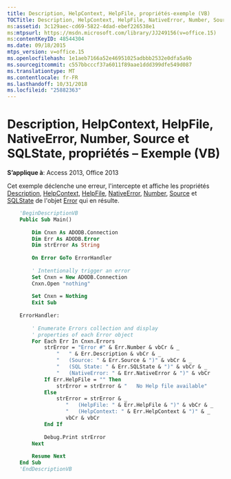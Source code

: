 ```yaml
---
title: Description, HelpContext, HelpFile, propriétés-exemple (VB)
TOCTitle: Description, HelpContext, HelpFile, NativeError, Number, Source, and SQLState properties example (VB)
ms:assetid: 3c129aec-cd69-5822-4dad-ebef226538e1
ms:mtpsurl: https://msdn.microsoft.com/library/JJ249156(v=office.15)
ms:contentKeyID: 48544304
ms.date: 09/18/2015
mtps_version: v=office.15
ms.openlocfilehash: 1e1aeb7166a52e46951025adbbb2532e0dfa5a9b
ms.sourcegitcommit: c557bbcccf37a6011f89aae1ddd399dfe549d087
ms.translationtype: MT
ms.contentlocale: fr-FR
ms.lasthandoff: 10/31/2018
ms.locfileid: "25882363"
---
```

# <a name="description-helpcontext-helpfile-nativeerror-number-source-and-sqlstate-properties-example-vb"></a>Description, HelpContext, HelpFile, NativeError, Number, Source et SQLState, propriétés – Exemple (VB)


**S’applique à**: Access 2013, Office 2013

Cet exemple déclenche une erreur, l'intercepte et affiche les propriétés [Description](description-property-ado.md), [HelpContext](helpcontext-helpfile-properties-ado.md), [HelpFile](helpcontext-helpfile-properties-ado.md), [NativeError](nativeerror-property-ado.md), [Number](number-property-ado.md), [Source](source-property-ado-error.md) et [SQLState](sqlstate-property-ado.md) de l'objet [Error](error-object-ado.md) qui en résulte.

```vb
    'BeginDescriptionVB
    Public Sub Main()
    
        Dim Cnxn As ADODB.Connection
        Dim Err As ADODB.Error
        Dim strError As String
        
        On Error GoTo ErrorHandler
        
        ' Intentionally trigger an error
        Set Cnxn = New ADODB.Connection
        Cnxn.Open "nothing"
        
        Set Cnxn = Nothing
        Exit Sub
    
    ErrorHandler:
    
        ' Enumerate Errors collection and display
        ' properties of each Error object
        For Each Err In Cnxn.Errors
            strError = "Error #" & Err.Number & vbCr & _
                "   " & Err.Description & vbCr & _
                "   (Source: " & Err.Source & ")" & vbCr & _
                "   (SQL State: " & Err.SQLState & ")" & vbCr & _
                "   (NativeError: " & Err.NativeError & ")" & vbCr
            If Err.HelpFile = "" Then
                strError = strError & "   No Help file available"
            Else
                strError = strError & _
                   "   (HelpFile: " & Err.HelpFile & ")" & vbCr & _
                   "   (HelpContext: " & Err.HelpContext & ")" & _
                   vbCr & vbCr
            End If
             
            Debug.Print strError
        Next
    
        Resume Next
    End Sub
    'EndDescriptionVB
```
